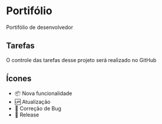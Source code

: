 # Portifólio
Portifólio de desenvolvedor

## Tarefas
O controle das tarefas desse projeto será realizado no GitHub

## Ícones

- :package: Nova funcionalidade
- :up: Atualização
- :bug: Correção de Bug
- :triangular_flag_on_post: Release